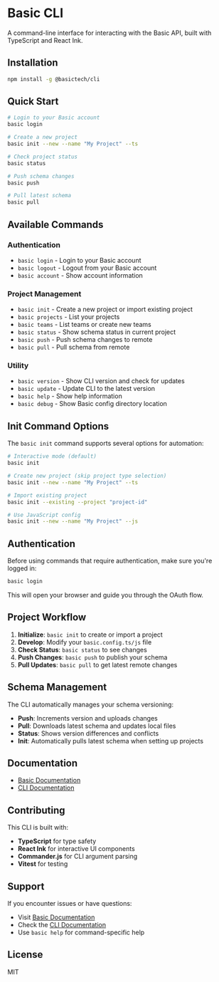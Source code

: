# Basic CLI

A command-line interface for interacting with the Basic API, built with TypeScript and React Ink.

## Installation

```bash
npm install -g @basictech/cli
```

## Quick Start

```bash
# Login to your Basic account
basic login

# Create a new project
basic init --new --name "My Project" --ts

# Check project status
basic status

# Push schema changes
basic push

# Pull latest schema
basic pull
```

## Available Commands

### Authentication
- `basic login` - Login to your Basic account
- `basic logout` - Logout from your Basic account  
- `basic account` - Show account information

### Project Management
- `basic init` - Create a new project or import existing project
- `basic projects` - List your projects
- `basic teams` - List teams or create new teams
- `basic status` - Show schema status in current project
- `basic push` - Push schema changes to remote
- `basic pull` - Pull schema from remote

### Utility
- `basic version` - Show CLI version and check for updates
- `basic update` - Update CLI to the latest version
- `basic help` - Show help information
- `basic debug` - Show Basic config directory location

## Init Command Options

The `basic init` command supports several options for automation:

```bash
# Interactive mode (default)
basic init

# Create new project (skip project type selection)
basic init --new --name "My Project" --ts

# Import existing project
basic init --existing --project "project-id"

# Use JavaScript config
basic init --new --name "My Project" --js
```

## Authentication

Before using commands that require authentication, make sure you're logged in:

```bash
basic login
```

This will open your browser and guide you through the OAuth flow.

## Project Workflow

1. **Initialize**: `basic init` to create or import a project
2. **Develop**: Modify your `basic.config.ts/js` file
3. **Check Status**: `basic status` to see changes
4. **Push Changes**: `basic push` to publish your schema
5. **Pull Updates**: `basic pull` to get latest remote changes

## Schema Management

The CLI automatically manages your schema versioning:

- **Push**: Increments version and uploads changes
- **Pull**: Downloads latest schema and updates local files
- **Status**: Shows version differences and conflicts
- **Init**: Automatically pulls latest schema when setting up projects

## Documentation

- [Basic Documentation](https://docs.basic.tech)
- [CLI Documentation](https://docs.basic.tech/get-started/cli)

## Contributing

This CLI is built with:
- **TypeScript** for type safety
- **React Ink** for interactive UI components  
- **Commander.js** for CLI argument parsing
- **Vitest** for testing

## Support

If you encounter issues or have questions:
- Visit [Basic Documentation](https://docs.basic.tech)
- Check the [CLI Documentation](https://docs.basic.tech/get-started/cli)
- Use `basic help` for command-specific help

## License

MIT
